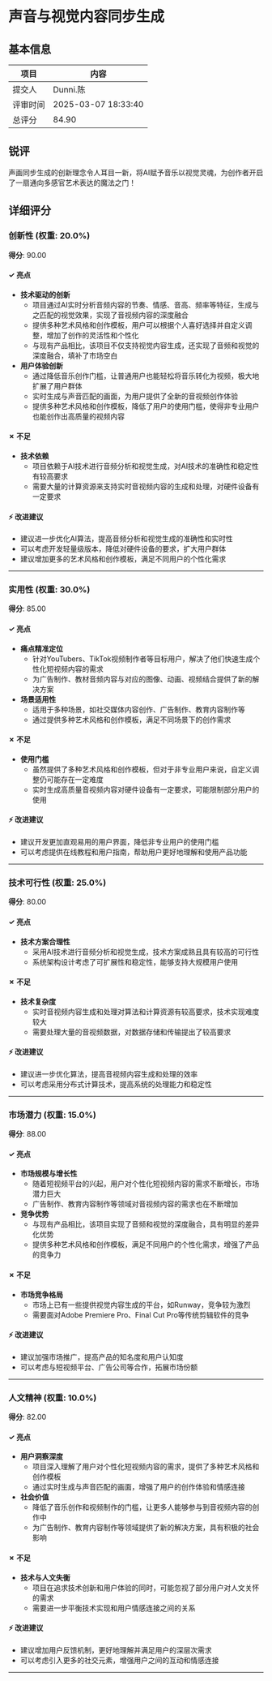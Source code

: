 # 声音与视觉内容同步生成

## 基本信息

| 项目 | 内容 |
|------|------|
| 提交人 | Dunni.陈 |
| 评审时间 | 2025-03-07 18:33:40 |
| 总评分 | 84.90 |

## 锐评

声画同步生成的创新理念令人耳目一新，将AI赋予音乐以视觉灵魂，为创作者开启了一扇通向多感官艺术表达的魔法之门！

## 详细评分

### 创新性 (权重: 20.0%)

**得分**: 90.00

#### ✓ 亮点

* **技术驱动的创新**
  * 项目通过AI实时分析音频内容的节奏、情感、音高、频率等特征，生成与之匹配的视觉效果，实现了音视频内容的深度融合
  * 提供多种艺术风格和创作模板，用户可以根据个人喜好选择并自定义调整，增加了创作的灵活性和个性化
  * 与现有产品相比，该项目不仅支持视觉内容生成，还实现了音频和视觉的深度融合，填补了市场空白
* **用户体验创新**
  * 通过降低音乐创作门槛，让普通用户也能轻松将音乐转化为视频，极大地扩展了用户群体
  * 实时生成与声音匹配的画面，为用户提供了全新的音视频创作体验
  * 提供多种艺术风格和创作模板，降低了用户的使用门槛，使得非专业用户也能创作出高质量的视频内容

#### ✗ 不足

* **技术依赖**
  * 项目依赖于AI技术进行音频分析和视觉生成，对AI技术的准确性和稳定性有较高要求
  * 需要大量的计算资源来支持实时音视频内容的生成和处理，对硬件设备有一定要求

#### ⚡ 改进建议

* 建议进一步优化AI算法，提高音频分析和视觉生成的准确性和实时性
* 可以考虑开发轻量级版本，降低对硬件设备的要求，扩大用户群体
* 建议增加更多的艺术风格和创作模板，满足不同用户的个性化需求

---

### 实用性 (权重: 30.0%)

**得分**: 85.00

#### ✓ 亮点

* **痛点精准定位**
  * 针对YouTubers、TikTok视频制作者等目标用户，解决了他们快速生成个性化短视频内容的需求
  * 为广告制作、教材音频内容与对应的图像、动画、视频结合提供了新的解决方案
* **场景适用性**
  * 适用于多种场景，如社交媒体内容创作、广告制作、教育内容制作等
  * 通过提供多种艺术风格和创作模板，满足不同场景下的创作需求

#### ✗ 不足

* **使用门槛**
  * 虽然提供了多种艺术风格和创作模板，但对于非专业用户来说，自定义调整仍可能存在一定难度
  * 实时生成高质量音视频内容对硬件设备有一定要求，可能限制部分用户的使用

#### ⚡ 改进建议

* 建议开发更加直观易用的用户界面，降低非专业用户的使用门槛
* 可以考虑提供在线教程和用户指南，帮助用户更好地理解和使用产品功能

---

### 技术可行性 (权重: 25.0%)

**得分**: 80.00

#### ✓ 亮点

* **技术方案合理性**
  * 采用AI技术进行音频分析和视觉生成，技术方案成熟且具有较高的可行性
  * 系统架构设计考虑了可扩展性和稳定性，能够支持大规模用户使用

#### ✗ 不足

* **技术复杂度**
  * 实时音视频内容生成和处理对算法和计算资源有较高要求，技术实现难度较大
  * 需要处理大量的音视频数据，对数据存储和传输提出了较高要求

#### ⚡ 改进建议

* 建议进一步优化算法，提高音视频内容生成和处理的效率
* 可以考虑采用分布式计算技术，提高系统的处理能力和稳定性

---

### 市场潜力 (权重: 15.0%)

**得分**: 88.00

#### ✓ 亮点

* **市场规模与增长性**
  * 随着短视频平台的兴起，用户对个性化短视频内容的需求不断增长，市场潜力巨大
  * 广告制作、教育内容制作等领域对音视频内容的需求也在不断增加
* **竞争优势**
  * 与现有产品相比，该项目实现了音频和视觉的深度融合，具有明显的差异化优势
  * 提供多种艺术风格和创作模板，满足不同用户的个性化需求，增强了产品的竞争力

#### ✗ 不足

* **市场竞争格局**
  * 市场上已有一些提供视觉内容生成的平台，如Runway，竞争较为激烈
  * 需要面对Adobe Premiere Pro、Final Cut Pro等传统剪辑软件的竞争

#### ⚡ 改进建议

* 建议加强市场推广，提高产品的知名度和用户认知度
* 可以考虑与短视频平台、广告公司等合作，拓展市场份额

---

### 人文精神 (权重: 10.0%)

**得分**: 82.00

#### ✓ 亮点

* **用户洞察深度**
  * 项目深入理解了用户对个性化短视频内容的需求，提供了多种艺术风格和创作模板
  * 通过实时生成与声音匹配的画面，增强了用户的创作体验和情感连接
* **社会价值**
  * 降低了音乐创作和视频制作的门槛，让更多人能够参与到音视频内容的创作中
  * 为广告制作、教育内容制作等领域提供了新的解决方案，具有积极的社会影响

#### ✗ 不足

* **技术与人文失衡**
  * 项目在追求技术创新和用户体验的同时，可能忽视了部分用户对人文关怀的需求
  * 需要进一步平衡技术实现和用户情感连接之间的关系

#### ⚡ 改进建议

* 建议增加用户反馈机制，更好地理解并满足用户的深层次需求
* 可以考虑引入更多的社交元素，增强用户之间的互动和情感连接

---


